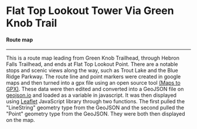 # Flat Top Lookout Tower Via Green Knob Trail

#### Route map

---

This is a route map leading from Green Knob Trailhead, through Hebron Falls Trailhead, and ends at Flat Top Lookout Point. There are a notable stops and scenic views along the way, such as Trout Lake and the Blue Ridge Parkway. The route line and point markers were created in google maps and then turned into a gpx file using an open source tool [(Maps to GPX)](https://mapstogpx.com/). These data were then edited and converted into a GeoJSON file on [geojson.io](http://geojson.io/#map=2/20.0/0.0) and loaded as a variable in javascript. It was then displayed using [Leaflet](https://leafletjs.com/) JavaScript library through two functions. The first pulled the "LineString" geometry type from the GeoJSON and the second pulled the "Point" geometry type from the GeoJSON. They were both then displayed on the map. 